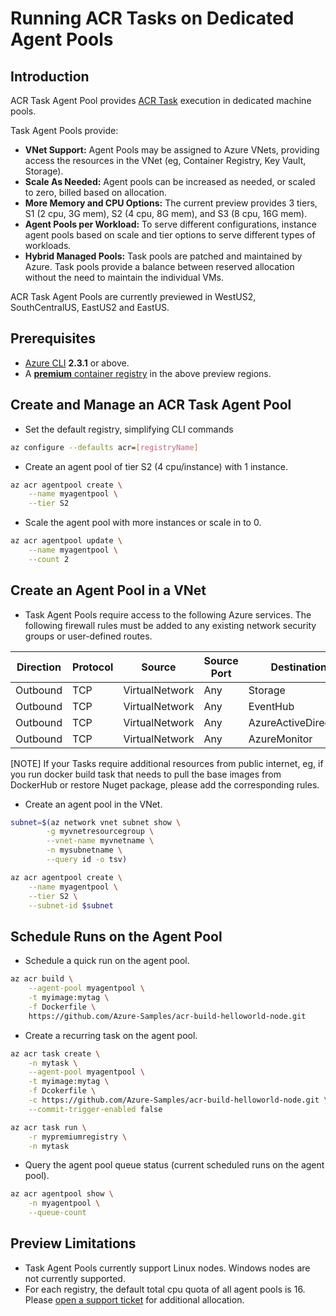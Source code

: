 # Running ACR Tasks on Dedicated Agent Pools

## Introduction

ACR Task Agent Pool provides [ACR Task][acr-tasks] execution in dedicated machine pools.

Task Agent Pools provide:

- **VNet Support:** Agent Pools may be assigned to Azure VNets, providing access the resources in the VNet (eg, Container Registry, Key Vault, Storage).
- **Scale As Needed:** Agent pools can be increased as needed, or scaled to zero, billed based on allocation.
- **More Memory and CPU Options:** The current preview provides 3 tiers, S1 (2 cpu, 3G mem), S2 (4 cpu, 8G mem), and S3 (8 cpu, 16G mem).
- **Agent Pools per Workload:** To serve different configurations, instance agent pools based on scale and tier options to serve different types of workloads.
- **Hybrid Managed Pools:** Task pools are patched and maintained by Azure. Task pools provide a balance between reserved allocation without the need to maintain the individual VMs.

ACR Task Agent Pools are currently previewed in WestUS2, SouthCentralUS, EastUS2 and EastUS. 

## Prerequisites

- [Azure CLI][azure-cli] __2.3.1__ or above.
- A [__premium__ container registry][acr-tiers] in the above preview regions.

## Create and Manage an ACR Task Agent Pool

- Set the default registry, simplifying CLI commands

```sh
az configure --defaults acr=[registryName]
```

- Create an agent pool of tier S2 (4 cpu/instance) with 1 instance.

```sh
az acr agentpool create \
    --name myagentpool \
    --tier S2
```

- Scale the agent pool with more instances or scale in to 0.

```sh
az acr agentpool update \
    --name myagentpool \
    --count 2
```

## Create an Agent Pool in a VNet

- Task Agent Pools require access to the following Azure services. The following firewall rules must be added to any existing network security groups or user-defined routes.

| Direction | Protocol | Source         | Source Port | Destination          | Dest Port | Used    |
|-----------|----------|----------------|-------------|----------------------|-----------|---------|
| Outbound  | TCP      | VirtualNetwork | Any         | Storage              | 443       | Default |
| Outbound  | TCP      | VirtualNetwork | Any         | EventHub             | 443       | Default |
| Outbound  | TCP      | VirtualNetwork | Any         | AzureActiveDirectory | 443       | Default |
| Outbound  | TCP      | VirtualNetwork | Any         | AzureMonitor         | 443       | Default |

[NOTE] If your Tasks require additional resources from public internet, eg, if you run docker build task that needs to pull the base images from DockerHub or restore Nuget package, please add the corresponding rules.

- Create an agent pool in the VNet.

```sh
subnet=$(az network vnet subnet show \
        -g myvnetresourcegroup \
        --vnet-name myvnetname \
        -n mysubnetname \
        --query id -o tsv)

az acr agentpool create \
    --name myagentpool \
    --tier S2 \
    --subnet-id $subnet
```

## Schedule Runs on the Agent Pool

- Schedule a quick run on the agent pool.

```sh
az acr build \
    --agent-pool myagentpool \
    -t myimage:mytag \
    -f Dockerfile \
    https://github.com/Azure-Samples/acr-build-helloworld-node.git
```

- Create a recurring task on the agent pool.

```sh
az acr task create \
    -n mytask \
    --agent-pool myagentpool \
    -t myimage:mytag \
    -f Dcokerfile \
    -c https://github.com/Azure-Samples/acr-build-helloworld-node.git \
    --commit-trigger-enabled false

az acr task run \
    -r mypremiumregistry \
    -n mytask
```

- Query the agent pool queue status (current scheduled runs on the agent pool).

```sh
az acr agentpool show \
    -n myagentpool \
    --queue-count
```

## Preview Limitations

- Task Agent Pools currently support Linux nodes. Windows nodes are not currently supported.
- For each registry, the default total cpu quota of all agent pools is 16. Please [open a support ticket][open-support-ticket] for additional allocation.

[acr-tasks]:           https://aka.ms/acr/tasks
[acr-tiers]:           https://aka.ms/acr/tiers
[azure-cli]:           https://docs.microsoft.com/en-us/cli/azure/install-azure-cli?view=azure-cli-latest
[open-support-ticket]: https://aka.ms/acr/support/create-ticket
